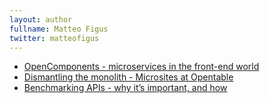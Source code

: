 ```yaml
---
layout: author
fullname: Matteo Figus
twitter: matteofigus
---
```



* <a href="/blog/2016/04/27/opencomponents-microservices-in-the-front-end-world/">OpenComponents - microservices in the front-end world</a>
* <a href="/blog/2015/02/09/dismantling-the-monolith-microsites-at-opentable/">Dismantling the monolith - Microsites at Opentable</a>
* <a href="/blog/2014/02/28/api-benchmark/">Benchmarking APIs - why it’s important, and how</a>
